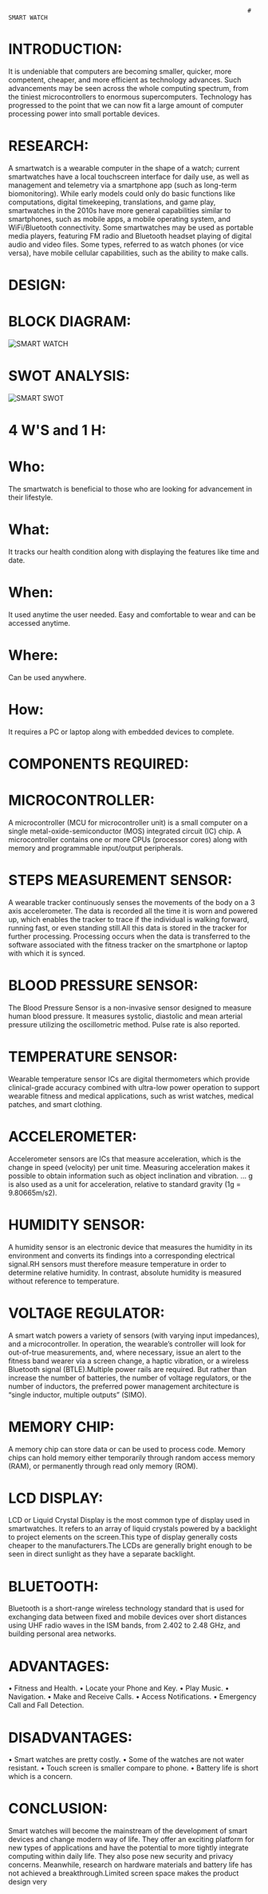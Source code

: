                                                                        # SMART WATCH

# INTRODUCTION:

It is undeniable that computers are becoming smaller, quicker, more competent, cheaper, and more efficient as technology advances. Such advancements may be seen across the whole computing spectrum, from the tiniest microcontrollers to enormous supercomputers. Technology has progressed to the point that we can now fit a large amount of computer processing power into small portable devices.

# RESEARCH:

A smartwatch is a wearable computer in the shape of a watch; current smartwatches have a local touchscreen interface for daily use, as well as management and telemetry via a smartphone app (such as long-term biomonitoring). While early models could only do basic functions like computations, digital timekeeping, translations, and game play, smartwatches in the 2010s have more general capabilities similar to smartphones, such as mobile apps, a mobile operating system, and WiFi/Bluetooth connectivity. Some smartwatches may be used as portable media players, featuring FM radio and Bluetooth headset playing of digital audio and video files. Some types, referred to as watch phones (or vice versa), have mobile cellular capabilities, such as the ability to make calls.

# DESIGN:
# BLOCK DIAGRAM:

![SMART WATCH](https://user-images.githubusercontent.com/98818208/154841154-5b9d8542-3b15-458a-8d36-d8c8c4d63a3f.jpeg)

# SWOT ANALYSIS:

![SMART SWOT](https://user-images.githubusercontent.com/98818208/154841144-c75d4bc5-2154-4554-bc0d-545004cef8a1.jpg)

# 4 W'S and 1 H:

# Who:
The smartwatch is beneficial to those who are looking for advancement in their lifestyle.
# What:
It tracks our health condition along with displaying the features like time and date.
# When:
It used anytime the user needed. Easy and comfortable to wear and can be accessed anytime.
# Where:
Can be used anywhere.
# How:
It requires a PC or laptop along with embedded devices to complete.

# COMPONENTS REQUIRED:

# MICROCONTROLLER:
A microcontroller (MCU for microcontroller unit) is a small computer on a single metal-oxide-semiconductor (MOS) integrated circuit (IC) chip. A microcontroller contains one or more CPUs (processor cores) along with memory and programmable input/output peripherals.
# STEPS MEASUREMENT SENSOR:
A wearable tracker continuously senses the movements of the body on a 3 axis accelerometer. The data is recorded all the time it is worn and powered up, which enables the tracker to trace if the individual is walking forward, running fast, or even standing still.All this data is stored in the tracker for further processing. Processing occurs when the data is transferred to the software associated with the fitness tracker on the smartphone or laptop with which it is synced.
# BLOOD PRESSURE SENSOR:
The Blood Pressure Sensor is a non-invasive sensor designed to measure human blood pressure. It measures systolic, diastolic and mean arterial pressure utilizing the oscillometric method. Pulse rate is also reported.
# TEMPERATURE SENSOR:
Wearable temperature sensor ICs are digital thermometers which provide clinical-grade accuracy combined with ultra-low power operation to support wearable fitness and medical applications, such as wrist watches, medical patches, and smart clothing.
# ACCELEROMETER:
Accelerometer sensors are ICs that measure acceleration, which is the change in speed (velocity) per unit time. Measuring acceleration makes it possible to obtain information such as object inclination and vibration. ... g is also used as a unit for acceleration, relative to standard gravity (1g = 9.80665m/s2).
# HUMIDITY SENSOR:
A humidity sensor is an electronic device that measures the humidity in its environment and converts its findings into a corresponding electrical signal.RH sensors must therefore measure temperature in order to determine relative humidity. In contrast, absolute humidity is measured without reference to temperature.
# VOLTAGE REGULATOR:
A smart watch powers a variety of sensors (with varying input impedances), and a microcontroller. In operation, the wearable’s controller will look for out-of-true measurements, and, where necessary, issue an alert to the fitness band wearer via a screen change, a haptic vibration, or a wireless Bluetooth signal (BTLE).Multiple power rails are required. But rather than increase the number of batteries, the number of voltage regulators, or the number of inductors, the preferred power management architecture is “single inductor, multiple outputs” (SIMO).
# MEMORY CHIP:
A memory chip can store data or can be used to process code. Memory chips can hold memory either temporarily through random access memory (RAM), or permanently through read only memory (ROM).
# LCD DISPLAY:
LCD or Liquid Crystal Display is the most common type of display used in smartwatches. It refers to an array of liquid crystals powered by a backlight to project elements on the screen.This type of display generally costs cheaper to the manufacturers.The LCDs are generally bright enough to be seen in direct sunlight as they have a separate backlight.
# BLUETOOTH:
Bluetooth is a short-range wireless technology standard that is used for exchanging data between fixed and mobile devices over short distances using UHF radio waves in the ISM bands, from 2.402 to 2.48 GHz, and building personal area networks.

# ADVANTAGES:
• Fitness and Health.
• Locate your Phone and Key.
• Play Music.
• Navigation.
• Make and Receive Calls.
• Access Notifications.
• Emergency Call and Fall Detection.

# DISADVANTAGES:
• Smart watches are pretty costly.
• Some of the watches are not water resistant.
• Touch screen is smaller compare to phone.
• Battery life is short which is a concern.

# CONCLUSION:
Smart watches will become the mainstream of the development of smart devices and change modern way of life. They offer an exciting platform for new types of applications and have the potential to more tightly integrate computing within daily life. They also pose new security and privacy concerns. Meanwhile, research on hardware materials and battery life has not achieved a breakthrough.Limited screen space makes the product design very
